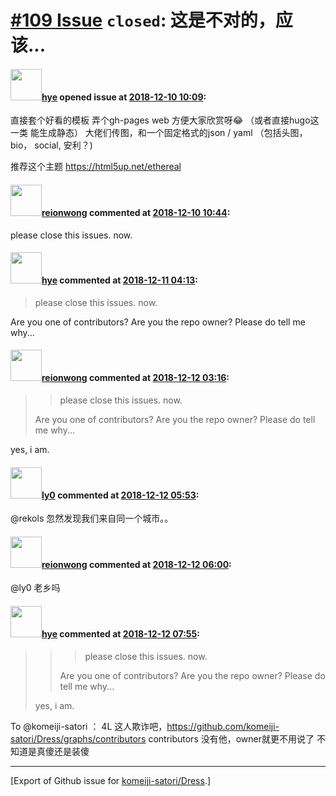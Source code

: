# [\#109 Issue](https://github.com/komeiji-satori/Dress/issues/109) `closed`: 这是不对的，应该...

#### <img src="https://avatars.githubusercontent.com/u/3580901?u=031a2e99cac2fdca8de39a258e8dd573c1804648&v=4" width="50">[hye](https://github.com/hye) opened issue at [2018-12-10 10:09](https://github.com/komeiji-satori/Dress/issues/109):

直接套个好看的模板 弄个gh-pages web   方便大家欣赏呀😂 
（或者直接hugo这一类 能生成静态）
大佬们传图，和一个固定格式的json / yaml  （包括头图，bio， social, 安利？)

推荐这个主题 https://html5up.net/ethereal


#### <img src="https://avatars.githubusercontent.com/u/9636382?u=700c01bfb5bfb9520c97429161ece47b2b282f9a&v=4" width="50">[reionwong](https://github.com/reionwong) commented at [2018-12-10 10:44](https://github.com/komeiji-satori/Dress/issues/109#issuecomment-445771102):

please close this issues. now.

#### <img src="https://avatars.githubusercontent.com/u/3580901?u=031a2e99cac2fdca8de39a258e8dd573c1804648&v=4" width="50">[hye](https://github.com/hye) commented at [2018-12-11 04:13](https://github.com/komeiji-satori/Dress/issues/109#issuecomment-446066292):

> please close this issues. now.

Are you one of contributors? Are you the repo owner? Please do tell me why...

#### <img src="https://avatars.githubusercontent.com/u/9636382?u=700c01bfb5bfb9520c97429161ece47b2b282f9a&v=4" width="50">[reionwong](https://github.com/reionwong) commented at [2018-12-12 03:16](https://github.com/komeiji-satori/Dress/issues/109#issuecomment-446446965):

> > please close this issues. now.
> 
> Are you one of contributors? Are you the repo owner? Please do tell me why...

yes, i am.

#### <img src="https://avatars.githubusercontent.com/u/1551736?u=00d567a581d0c0db1e245f85e931667d43283206&v=4" width="50">[ly0](https://github.com/ly0) commented at [2018-12-12 05:53](https://github.com/komeiji-satori/Dress/issues/109#issuecomment-446471447):

@rekols 忽然发现我们来自同一个城市。。

#### <img src="https://avatars.githubusercontent.com/u/9636382?u=700c01bfb5bfb9520c97429161ece47b2b282f9a&v=4" width="50">[reionwong](https://github.com/reionwong) commented at [2018-12-12 06:00](https://github.com/komeiji-satori/Dress/issues/109#issuecomment-446472755):

@ly0 老乡吗

#### <img src="https://avatars.githubusercontent.com/u/3580901?u=031a2e99cac2fdca8de39a258e8dd573c1804648&v=4" width="50">[hye](https://github.com/hye) commented at [2018-12-12 07:55](https://github.com/komeiji-satori/Dress/issues/109#issuecomment-446495193):


> > > please close this issues. now.
> > 
> > 
> > Are you one of contributors? Are you the repo owner? Please do tell me why...
> 
> yes, i am.

To @komeiji-satori ： 4L 这人欺诈吧，https://github.com/komeiji-satori/Dress/graphs/contributors contributors 没有他，owner就更不用说了 不知道是真傻还是装傻


-------------------------------------------------------------------------------



[Export of Github issue for [komeiji-satori/Dress](https://github.com/komeiji-satori/Dress).]

